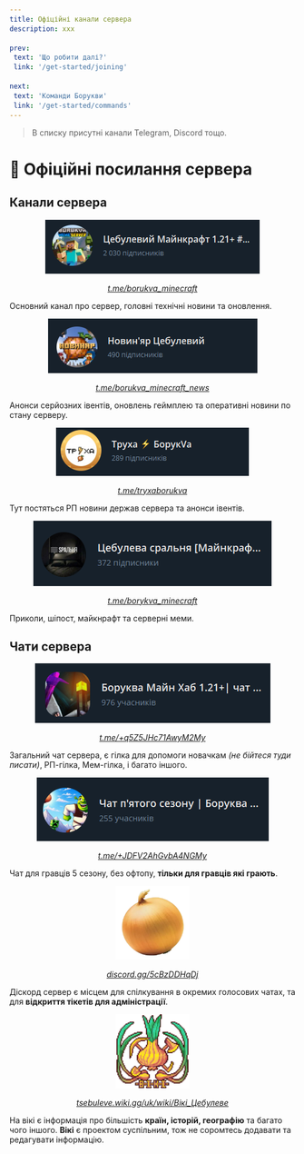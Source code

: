 ```yaml
---
title: Офіційні канали сервера
description: xxx

prev:
 text: 'Що робити далі?'
 link: '/get-started/joining'

next:
 text: 'Команди Борукви'
 link: '/get-started/commands'
---
```


> В списку присутні канали Telegram, Discord тощо.

# 📰 Офіційні посилання сервера
## Канали сервера

<!-- Цебулевий Майнкрафт 1.21+ #УкрТг ✙ -->    
<center><img src="/images/get-started/channels/tsebuleviy_minecraft.png" alt="Цебулевий Майнкрафт 1.21+"></img></center>

*<center>[t.me/borukva_minecraft](https://t.me/borukva_minecraft)</center>*

Основний канал про сервер, головні технічні новини та оновлення.

<!-- Новин'яр Цебулевий -->                     
<center><img src="/images/get-started/channels/novyniar.png" alt="Новин'яр Цебулевий"></img></center>

*<center>[t.me/borukva_minecraft_news](https://t.me/borukva_minecraft_news)</center>*

Анонси серйозних івентів, оновлень геймплею та оперативні новини по стану серверу.

<!-- Труха ⚡️ БорукVа -->           
<center><img src="/images/get-started/channels/truha_borukva.png" alt="Труха БорукVа"></img></center>

*<center>[t.me/tryxaborukva](https://t.me/tryxaborukva)</center>*

Тут постяться РП новини держав сервера та анонси івентів.

<!-- Цебулева сральня [Майнкрафт меми] --> 
<center><img src="/images/get-started/channels/spalna.png" alt="Цебулева сральня [Майнкрафт меми]"></center>

*<center>[t.me/borykva_minecraft](https://t.me/borykva_minecraft)</center>*

Приколи, шіпост, майкнрафт та серверні меми.

## Чати сервера

<!-- Боруква Майн Хаб 1.21+ -->    
<center><img src="/images/get-started/channels/chat.png" alt="Боруква Майн Хаб 1.21+"></img></center>

*<center>[t.me/+q5Z5JHc71AwyM2My](https://t.me/+q5Z5JHc71AwyM2My)</center>*

Загальний чат сервера, є гілка для допомоги новачкам *(не бійтеся туди писати)*, РП-гілка, Мем-гілка, і багато іншого.

<!-- Чат п'ятого сезону -->
<center><img src="/images/get-started/channels/chat_5_season.png" alt="Чат п'ятого сезону"></img></center>

*<center>[t.me/+JDFV2AhGvbA4NGMy](https://t.me/+JDFV2AhGvbA4NGMy)</center>*

Чат для гравців 5 сезону, без офтопу, **тільки для гравців які грають**.

<!-- Цебулева Імперія (Діскорд) -->
<center><img src="/images/get-started/channels/tsebuleva_imperiya.webp" alt="Цебулева Імперія (Діскорд)" width="130"></img></center>

*<center>[discord.gg/5cBzDDHqDj](https://discord.gg/5cBzDDHqDj)</center>*

Діскорд сервер є місцем для спілкування в окремих голосових чатах, та для **відкриття тікетів для адміністрації**.

<!-- Вікі Цебулеве -->
<center><img src="/images/get-started/channels/wiki_logo.webp" alt="Вікі Цебулеве" width="130"></img></center>

*<center>[tsebuleve.wiki.gg/uk/wiki/Вікі_Цебулеве](https://tsebuleve.wiki.gg/uk/wiki/Вікі_Цебулеве)</center>*

На вікі є інформація про більшість **країн, історій, географію** та багато чого іншого.
**Вікі** є проектом суспільним, тож не соромтесь додавати та редагувати інформацію.

<!-- Дрочільня Цебулі
<center><img src="/images/channels/dro4ilnya.png"></img></center>

*<center>https://t.me/orest_Jud</center>*

Інсайди та Адмінській щітпост. Знайдете все крім нормальних постів -->